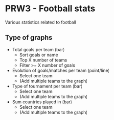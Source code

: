 # PRW3 - Football stats
Various statistics related to football
## Type of graphs
- Total goals per team (bar)
  - Sort goals or name
  - Top X number of teams 
  - Filter >= X number of goals
- Evolution of goals/matches per team (point/line)
  - Select one team
  - (Add multiple teams to the graph)
- Type of tournament per team (bar)
  - Select one team
  - (Add multiple teams to the graph)
- Sum countries played in (bar)
  - Select one team
  - (Add multiple teams to the graph)